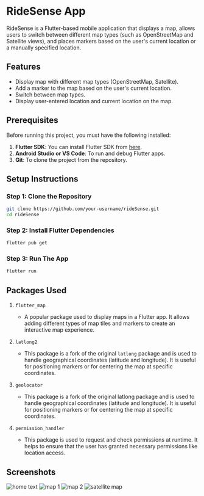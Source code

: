 # RideSense App

RideSense is a Flutter-based mobile application that displays a map, allows users to switch between different map types (such as OpenStreetMap and Satellite views), and places markers based on the user's current location or a manually specified location.

## Features

- Display map with different map types (OpenStreetMap, Satellite).
- Add a marker to the map based on the user's current location.
- Switch between map types.
- Display user-entered location and current location on the map.

## Prerequisites

Before running this project, you must have the following installed:

1. **Flutter SDK**: You can install Flutter SDK from [here](https://flutter.dev/docs/get-started/install).
2. **Android Studio or VS Code**: To run and debug Flutter apps.
3. **Git**: To clone the project from the repository.

## Setup Instructions

### Step 1: Clone the Repository

```bash
git clone https://github.com/your-username/rideSense.git
cd rideSense
```

### Step 2: Install Flutter Dependencies

```bash
flutter pub get
```

### Step 3: Run The App

```bash
flutter run
```

## Packages Used
1. `flutter_map`
    - A popular package used to display maps in a Flutter app. It allows adding different types of map tiles and markers to create an interactive map experience.

2. `latlong2`
    - This package is a fork of the original `latlong` package and is used to handle geographical coordinates (latitude and longitude). It is useful for positioning markers or for centering the map at specific coordinates.

3. `geolocator`
    - This package is a fork of the original latlong package and is used to handle geographical coordinates (latitude and longitude). It is useful for positioning markers or for centering the map at specific coordinates.

4. `permission_handler`
    - This package is used to request and check permissions at runtime. It helps to ensure that the user has granted necessary permissions like location access.

## Screenshots
![home text](./assets/home.jpg)
![map 1](./assets/map1.jpg)
![map 2](./assets/map2.jpg)
![satellite map](./assets/satmap.jpg)